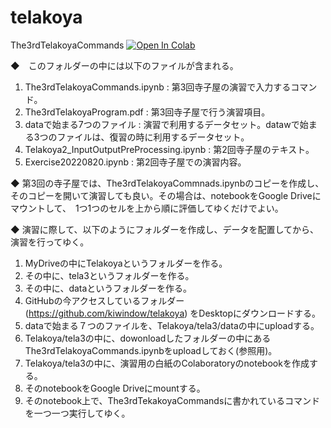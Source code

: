 # telakoya

The3rdTelakoyaCommands
[![Open In Colab](https://colab.research.google.com/drive/17ARY0n9Mug45IJdmshg2Kn6CSksP2diP)](https://github.com/kiwindow/telakoya/blob/main/The3rdTelakoyaCommnds.ipynb)

◆　このフォルダーの中には以下のファイルが含まれる。
1. The3rdTelakoyaCommands.ipynb : 第3回寺子屋の演習で入力するコマンド。
2. The3rdTelakoyaProgram.pdf : 第3回寺子屋で行う演習項目。
3. dataで始まる7つのファイル : 演習で利用するデータセット。datawで始まる3つのファイルは、復習の時に利用するデータセット。
4. Telakoya2_InputOutputPreProcessing.ipynb : 第2回寺子屋のテキスト。
5. Exercise20220820.ipynb : 第2回寺子屋での演習内容。

◆ 第3回の寺子屋では、The3rdTelakoyaCommnads.ipynbのコピーを作成し、そのコピーを開いて演習しても良い。その場合は、notebookをGoogle Driveにマウントして、　1つ1つのセルを上から順に評価してゆくだけでよい。

◆ 演習に際して、以下のようにフォルダーを作成し、データを配置してから、演習を行ってゆく。
1. MyDriveの中にTelakoyaというフォルダーを作る。
2. その中に、tela3というフォルダーを作る。
3. その中に、dataというフォルダーを作る。
4. GitHubの今アクセスしているフォルダー (https://github.com/kiwindow/telakoya) をDesktopにダウンロードする。
5. dataで始まる７つのファイルを、Telakoya/tela3/dataの中にuploadする。
6. Telakoya/tela3の中に、dowonloadしたフォルダーの中にあるThe3rdTelakoyaCommands.ipynbをuploadしておく(参照用)。
7. Telakoya/tela3の中に、演習用の白紙のColaboratoryのnotebookを作成する。
8. そのnotebookをGoogle Driveにmountする。
8. そのnotebook上で、The3rdTekakoyaCommandsに書かれているコマンドを一つ一つ実行してゆく。
